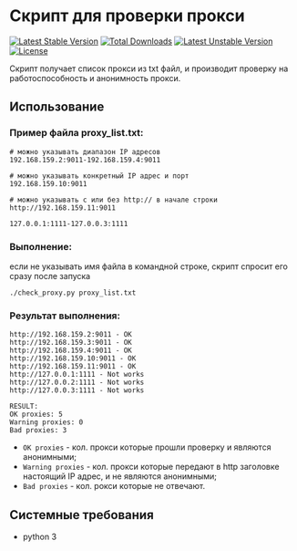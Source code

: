 # Скрипт для проверки прокси

[![Latest Stable Version](https://poser.pugx.org/evmason/py-proxy-checker/v/stable)](https://packagist.org/packages/evmason/py-proxy-checker)
[![Total Downloads](https://poser.pugx.org/evmason/py-proxy-checker/downloads)](https://packagist.org/packages/evmason/py-proxy-checker)
[![Latest Unstable Version](https://poser.pugx.org/evmason/py-proxy-checker/v/unstable)](https://packagist.org/packages/evmason/py-proxy-checker)
[![License](https://poser.pugx.org/evmason/py-proxy-checker/license)](https://packagist.org/packages/evmason/py-proxy-checker)

Скрипт получает список прокси из txt файл, и производит проверку на работоспособность и анонимность прокси.

## Использование

### Пример файла proxy_list.txt:
```
# можно указывать диапазон IP адресов
192.168.159.2:9011-192.168.159.4:9011

# можно указывать конкретный IP адрес и порт
192.168.159.10:9011

# можно указывать с или без http:// в начале строки
http://192.168.159.11:9011

127.0.0.1:1111-127.0.0.3:1111
```

### Выполнение:
если не указывать имя файла в командной строке, скрипт спросит его сразу после запуска
 
```
./check_proxy.py proxy_list.txt
```

### Результат выполнения:
```
http://192.168.159.2:9011 - OK
http://192.168.159.3:9011 - OK
http://192.168.159.4:9011 - OK
http://192.168.159.10:9011 - OK
http://192.168.159.11:9011 - OK
http://127.0.0.1:1111 - Not works
http://127.0.0.2:1111 - Not works
http://127.0.0.3:1111 - Not works

RESULT:
OK proxies: 5
Warning proxies: 0
Bad proxies: 3
```

* `OK proxies` - кол. прокси которые прошли проверку и являются анонимными;
* `Warning proxies` - кол. прокси которые передают в http заголовке настоящий IP адрес, и не являются анонимными;
* `Bad proxies` - кол. рокси которые не отвечают.

## Системные требования
* python 3